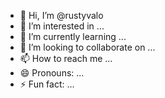 - 👋 Hi, I’m @rustyvalo
- 👀 I’m interested in ...
- 🌱 I’m currently learning ...
- 💞️ I’m looking to collaborate on ...
- 📫 How to reach me ...
- 😄 Pronouns: ...
- ⚡ Fun fact: ...

<!---
rustyvalo/rustyvalo is a ✨ special ✨ repository because its `README.md` (this file) appears on your GitHub profile.
You can click the Preview link to take a look at your changes.
--->

